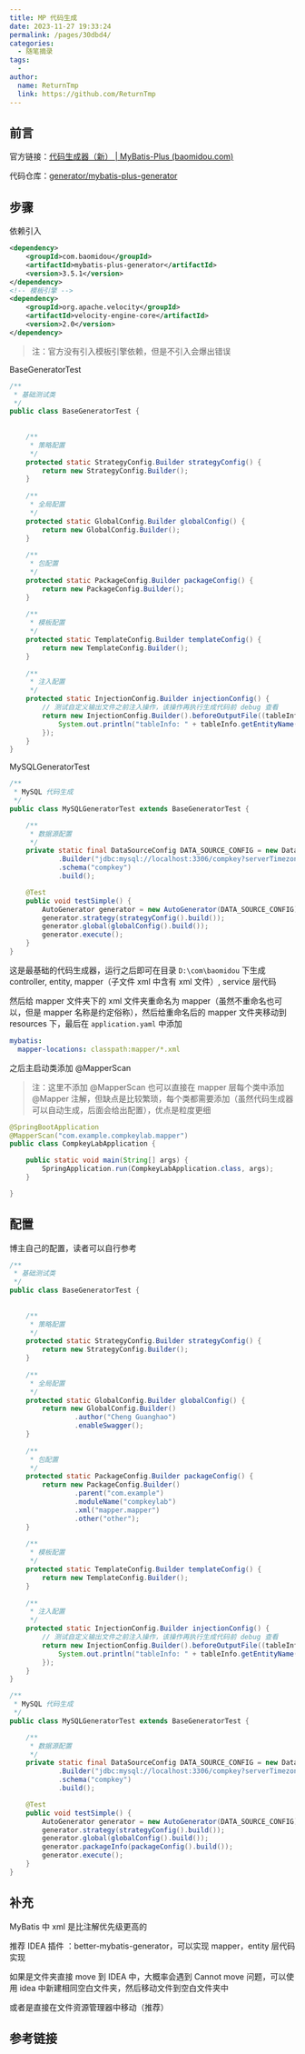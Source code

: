 ```yaml
---
title: MP 代码生成
date: 2023-11-27 19:33:24
permalink: /pages/30dbd4/
categories:
  - 随笔摘录
tags:
  - 
author: 
  name: ReturnTmp
  link: https://github.com/ReturnTmp
---
```


## 前言

官方链接：[代码生成器（新） | MyBatis-Plus (baomidou.com)](https://baomidou.com/pages/779a6e/#%E4%BD%BF%E7%94%A8)

代码仓库：[generator/mybatis-plus-generator](https://github.com/baomidou/generator/blob/develop/mybatis-plus-generator/src/test/java/com/baomidou/mybatisplus/generator/samples/BaseGeneratorTest.java)

## 步骤

依赖引入

```xml
<dependency>  
    <groupId>com.baomidou</groupId>  
    <artifactId>mybatis-plus-generator</artifactId>  
    <version>3.5.1</version>  
</dependency>  
<!-- 模板引擎 -->  
<dependency>  
    <groupId>org.apache.velocity</groupId>  
    <artifactId>velocity-engine-core</artifactId>  
    <version>2.0</version>  
</dependency>
```

> 注：官方没有引入模板引擎依赖，但是不引入会爆出错误

BaseGeneratorTest

```java
/**  
 * 基础测试类  
 */  
public class BaseGeneratorTest {  
  
  
    /**  
     * 策略配置  
     */  
    protected static StrategyConfig.Builder strategyConfig() {  
        return new StrategyConfig.Builder();  
    }  
  
    /**  
     * 全局配置  
     */  
    protected static GlobalConfig.Builder globalConfig() {  
        return new GlobalConfig.Builder();  
    }  
  
    /**  
     * 包配置  
     */  
    protected static PackageConfig.Builder packageConfig() {  
        return new PackageConfig.Builder();  
    }  
  
    /**  
     * 模板配置  
     */  
    protected static TemplateConfig.Builder templateConfig() {  
        return new TemplateConfig.Builder();  
    }  
  
    /**  
     * 注入配置  
     */  
    protected static InjectionConfig.Builder injectionConfig() {  
        // 测试自定义输出文件之前注入操作，该操作再执行生成代码前 debug 查看  
        return new InjectionConfig.Builder().beforeOutputFile((tableInfo, objectMap) -> {  
            System.out.println("tableInfo: " + tableInfo.getEntityName() + " objectMap: " + objectMap.size());  
        });  
    }  
}
```

MySQLGeneratorTest

```java
/**
 * MySQL 代码生成
 */
public class MySQLGeneratorTest extends BaseGeneratorTest {

    /**
     * 数据源配置
     */
    private static final DataSourceConfig DATA_SOURCE_CONFIG = new DataSourceConfig
            .Builder("jdbc:mysql://localhost:3306/compkey?serverTimezone=Asia/Shanghai", "root", "111111")
            .schema("compkey")
            .build();

    @Test
    public void testSimple() {
        AutoGenerator generator = new AutoGenerator(DATA_SOURCE_CONFIG);
        generator.strategy(strategyConfig().build());
        generator.global(globalConfig().build());
        generator.execute();
    }
}

```

这是最基础的代码生成器，运行之后即可在目录 `D:\com\baomidou` 下生成 controller, entity, mapper（子文件 xml 中含有 xml 文件）, service 层代码

然后给 mapper 文件夹下的 xml 文件夹重命名为 mapper（虽然不重命名也可以，但是 mapper 名称是约定俗称），然后给重命名后的 mapper 文件夹移动到 resources 下，最后在 `application.yaml` 中添加

```yml
mybatis:
  mapper-locations: classpath:mapper/*.xml
```

之后主启动类添加 @MapperScan

> 注：这里不添加 @MapperScan 也可以直接在 mapper 层每个类中添加 @Mapper 注解，但缺点是比较繁琐，每个类都需要添加（虽然代码生成器可以自动生成，后面会给出配置），优点是粒度更细

```java
@SpringBootApplication
@MapperScan("com.example.compkeylab.mapper")
public class CompkeyLabApplication {

    public static void main(String[] args) {
        SpringApplication.run(CompkeyLabApplication.class, args);
    }

}
```


## 配置

博主自己的配置，读者可以自行参考

```java
/**  
 * 基础测试类  
 */  
public class BaseGeneratorTest {  
  
  
    /**  
     * 策略配置  
     */  
    protected static StrategyConfig.Builder strategyConfig() {  
        return new StrategyConfig.Builder();  
    }  
  
    /**  
     * 全局配置  
     */  
    protected static GlobalConfig.Builder globalConfig() {  
        return new GlobalConfig.Builder()  
                .author("Cheng Guanghao")  
                .enableSwagger();  
    }  
  
    /**  
     * 包配置  
     */  
    protected static PackageConfig.Builder packageConfig() {  
        return new PackageConfig.Builder()  
                .parent("com.example")  
                .moduleName("compkeylab")  
                .xml("mapper.mapper")  
                .other("other");  
    }  
  
    /**  
     * 模板配置  
     */  
    protected static TemplateConfig.Builder templateConfig() {  
        return new TemplateConfig.Builder();  
    }  
  
    /**  
     * 注入配置  
     */  
    protected static InjectionConfig.Builder injectionConfig() {  
        // 测试自定义输出文件之前注入操作，该操作再执行生成代码前 debug 查看  
        return new InjectionConfig.Builder().beforeOutputFile((tableInfo, objectMap) -> {  
            System.out.println("tableInfo: " + tableInfo.getEntityName() + " objectMap: " + objectMap.size());  
        });  
    }  
}
```


```java
/**
 * MySQL 代码生成
 */
public class MySQLGeneratorTest extends BaseGeneratorTest {

    /**
     * 数据源配置
     */
    private static final DataSourceConfig DATA_SOURCE_CONFIG = new DataSourceConfig
            .Builder("jdbc:mysql://localhost:3306/compkey?serverTimezone=Asia/Shanghai", "root", "111111")
            .schema("compkey")
            .build();

    @Test
    public void testSimple() {
        AutoGenerator generator = new AutoGenerator(DATA_SOURCE_CONFIG);
        generator.strategy(strategyConfig().build());
        generator.global(globalConfig().build());
        generator.packageInfo(packageConfig().build());
        generator.execute();
    }
}

```

## 补充

MyBatis 中 xml 是比注解优先级更高的

推荐 IDEA 插件 ：better-mybatis-generator，可以实现 mapper，entity 层代码实现

如果是文件夹直接 move 到 IDEA 中，大概率会遇到 Cannot move 问题，可以使用 idea 中新建相同空白文件夹，然后移动文件到空白文件夹中

或者是直接在文件资源管理器中移动（推荐）

## 参考链接


